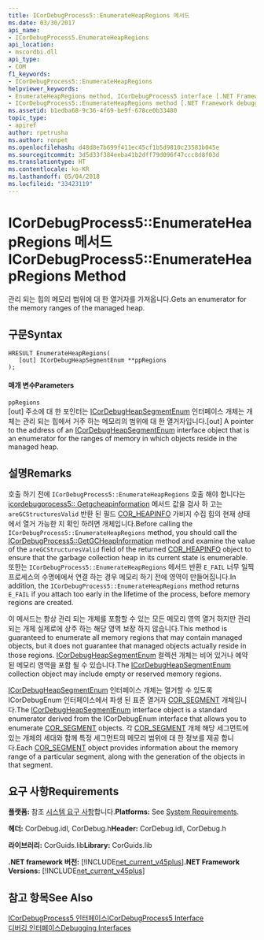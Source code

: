 ```yaml
---
title: ICorDebugProcess5::EnumerateHeapRegions 메서드
ms.date: 03/30/2017
api_name:
- ICorDebugProcess5.EnumerateHeapRegions
api_location:
- mscordbi.dll
api_type:
- COM
f1_keywords:
- ICorDebugProcess5::EnumerateHeapRegions
helpviewer_keywords:
- EnumerateHeapRegions method, ICorDebugProcess5 interface [.NET Framework debugging]
- ICorDebugProcess5::EnumerateHeapRegions method [.NET Framework debugging]
ms.assetid: b1edba68-9c36-4f69-be9f-678ce0b33480
topic_type:
- apiref
author: rpetrusha
ms.author: ronpet
ms.openlocfilehash: d48d8e7b699f411ec45cf1b5d9810c23583b045e
ms.sourcegitcommit: 3d5d33f384eeba41b2dff79d096f47ccc8d8f03d
ms.translationtype: HT
ms.contentlocale: ko-KR
ms.lasthandoff: 05/04/2018
ms.locfileid: "33423119"
---
```

# <a name="icordebugprocess5enumerateheapregions-method"></a><span data-ttu-id="c7a2b-102">ICorDebugProcess5::EnumerateHeapRegions 메서드</span><span class="sxs-lookup"><span data-stu-id="c7a2b-102">ICorDebugProcess5::EnumerateHeapRegions Method</span></span>
<span data-ttu-id="c7a2b-103">관리 되는 힙의 메모리 범위에 대 한 열거자를 가져옵니다.</span><span class="sxs-lookup"><span data-stu-id="c7a2b-103">Gets an enumerator for the memory ranges of the managed heap.</span></span>  
  
## <a name="syntax"></a><span data-ttu-id="c7a2b-104">구문</span><span class="sxs-lookup"><span data-stu-id="c7a2b-104">Syntax</span></span>  
  
```  
HRESULT EnumerateHeapRegions(  
   [out] ICorDebugHeapSegmentEnum **ppRegions  
);  
```  
  
#### <a name="parameters"></a><span data-ttu-id="c7a2b-105">매개 변수</span><span class="sxs-lookup"><span data-stu-id="c7a2b-105">Parameters</span></span>  
 `ppRegions`  
 <span data-ttu-id="c7a2b-106">[out] 주소에 대 한 포인터는 [ICorDebugHeapSegmentEnum](../../../../docs/framework/unmanaged-api/debugging/icordebugheapsegmentenum-interface.md) 인터페이스 개체는 개체는 관리 되는 힙에서 거주 하는 메모리의 범위에 대 한 열거자입니다.</span><span class="sxs-lookup"><span data-stu-id="c7a2b-106">[out] A pointer to the address of an [ICorDebugHeapSegmentEnum](../../../../docs/framework/unmanaged-api/debugging/icordebugheapsegmentenum-interface.md) interface object that is an enumerator for the ranges of memory in which objects reside in the managed heap.</span></span>  
  
## <a name="remarks"></a><span data-ttu-id="c7a2b-107">설명</span><span class="sxs-lookup"><span data-stu-id="c7a2b-107">Remarks</span></span>  
 <span data-ttu-id="c7a2b-108">호출 하기 전에 `ICorDebugProcess5::EnumerateHeapRegions` 호출 해야 합니다는 [icordebugprocess5:: Getgcheapinformation](../../../../docs/framework/unmanaged-api/debugging/icordebugprocess5-getgcheapinformation-method.md) 메서드 값을 검사 하 고는 `areGCStructuresValid` 반환 된 필드 [COR_HEAPINFO](../../../../docs/framework/unmanaged-api/debugging/cor-heapinfo-structure.md) 가비지 수집 힙의 현재 상태에서 열거 가능한 지 확인 하려면 개체입니다.</span><span class="sxs-lookup"><span data-stu-id="c7a2b-108">Before calling the `ICorDebugProcess5::EnumerateHeapRegions` method, you should call the [ICorDebugProcess5::GetGCHeapInformation](../../../../docs/framework/unmanaged-api/debugging/icordebugprocess5-getgcheapinformation-method.md) method and examine the value of the `areGCStructuresValid` field of the returned [COR_HEAPINFO](../../../../docs/framework/unmanaged-api/debugging/cor-heapinfo-structure.md) object to ensure that the garbage collection heap in its current state is enumerable.</span></span> <span data-ttu-id="c7a2b-109">또한는 `ICorDebugProcess5::EnumerateHeapRegions` 메서드 반환 `E_FAIL` 너무 일찍 프로세스의 수명에에서 연결 하는 경우 메모리 하기 전에 영역이 만들어집니다.</span><span class="sxs-lookup"><span data-stu-id="c7a2b-109">In addition, the `ICorDebugProcess5::EnumerateHeapRegions` method returns `E_FAIL` if you attach too early in the lifetime of the process, before memory regions are created.</span></span>  
  
 <span data-ttu-id="c7a2b-110">이 메서드는 항상 관리 되는 개체를 포함할 수 있는 모든 메모리 영역 열거 하지만 관리 되는 개체 실제로에 상주 하는 해당 영역 보장 하지 않습니다.</span><span class="sxs-lookup"><span data-stu-id="c7a2b-110">This method is guaranteed to enumerate all memory regions that may contain managed objects, but it does not guarantee that managed objects actually reside in those regions.</span></span> <span data-ttu-id="c7a2b-111">[ICorDebugHeapSegmentEnum](../../../../docs/framework/unmanaged-api/debugging/icordebugheapsegmentenum-interface.md) 컬렉션 개체는 비어 있거나 예약 된 메모리 영역을 포함 될 수 있습니다.</span><span class="sxs-lookup"><span data-stu-id="c7a2b-111">The [ICorDebugHeapSegmentEnum](../../../../docs/framework/unmanaged-api/debugging/icordebugheapsegmentenum-interface.md) collection object may include empty or reserved memory regions.</span></span>  
  
 <span data-ttu-id="c7a2b-112">[ICorDebugHeapSegmentEnum](../../../../docs/framework/unmanaged-api/debugging/icordebugheapsegmentenum-interface.md) 인터페이스 개체는 열거할 수 있도록 ICorDebugEnum 인터페이스에서 파생 된 표준 열거자 [COR_SEGMENT](../../../../docs/framework/unmanaged-api/debugging/cor-segment-structure.md) 개체입니다.</span><span class="sxs-lookup"><span data-stu-id="c7a2b-112">The [ICorDebugHeapSegmentEnum](../../../../docs/framework/unmanaged-api/debugging/icordebugheapsegmentenum-interface.md) interface object is a standard enumerator derived from the ICorDebugEnum interface that allows you to enumerate [COR_SEGMENT](../../../../docs/framework/unmanaged-api/debugging/cor-segment-structure.md) objects.</span></span> <span data-ttu-id="c7a2b-113">각 [COR_SEGMENT](../../../../docs/framework/unmanaged-api/debugging/cor-segment-structure.md) 개체 해당 세그먼트에 있는 개체의 세대와 함께 특정 세그먼트의 메모리 범위에 대 한 정보를 제공 합니다.</span><span class="sxs-lookup"><span data-stu-id="c7a2b-113">Each [COR_SEGMENT](../../../../docs/framework/unmanaged-api/debugging/cor-segment-structure.md) object provides information about the memory range of a particular segment, along with the generation of the objects in that segment.</span></span>  
  
## <a name="requirements"></a><span data-ttu-id="c7a2b-114">요구 사항</span><span class="sxs-lookup"><span data-stu-id="c7a2b-114">Requirements</span></span>  
 <span data-ttu-id="c7a2b-115">**플랫폼:** 참조 [시스템 요구 사항](../../../../docs/framework/get-started/system-requirements.md)합니다.</span><span class="sxs-lookup"><span data-stu-id="c7a2b-115">**Platforms:** See [System Requirements](../../../../docs/framework/get-started/system-requirements.md).</span></span>  
  
 <span data-ttu-id="c7a2b-116">**헤더:** CorDebug.idl, CorDebug.h</span><span class="sxs-lookup"><span data-stu-id="c7a2b-116">**Header:** CorDebug.idl, CorDebug.h</span></span>  
  
 <span data-ttu-id="c7a2b-117">**라이브러리:** CorGuids.lib</span><span class="sxs-lookup"><span data-stu-id="c7a2b-117">**Library:** CorGuids.lib</span></span>  
  
 <span data-ttu-id="c7a2b-118">**.NET framework 버전:** [!INCLUDE[net_current_v45plus](../../../../includes/net-current-v45plus-md.md)]</span><span class="sxs-lookup"><span data-stu-id="c7a2b-118">**.NET Framework Versions:** [!INCLUDE[net_current_v45plus](../../../../includes/net-current-v45plus-md.md)]</span></span>  
  
## <a name="see-also"></a><span data-ttu-id="c7a2b-119">참고 항목</span><span class="sxs-lookup"><span data-stu-id="c7a2b-119">See Also</span></span>  
 [<span data-ttu-id="c7a2b-120">ICorDebugProcess5 인터페이스</span><span class="sxs-lookup"><span data-stu-id="c7a2b-120">ICorDebugProcess5 Interface</span></span>](../../../../docs/framework/unmanaged-api/debugging/icordebugprocess5-interface.md)  
 [<span data-ttu-id="c7a2b-121">디버깅 인터페이스</span><span class="sxs-lookup"><span data-stu-id="c7a2b-121">Debugging Interfaces</span></span>](../../../../docs/framework/unmanaged-api/debugging/debugging-interfaces.md)
